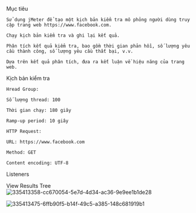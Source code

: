 Mục tiêu

    Sử dụng jMeter để tạo một kịch bản kiểm tra mô phỏng người dùng truy cập trang web https://www.facebook.com.
  
    Chạy kịch bản kiểm tra và ghi lại kết quả.
  
    Phân tích kết quả kiểm tra, bao gồm thời gian phản hồi, số lượng yêu cầu thành công, số lượng yêu cầu thất bại, v.v.
  
    Dựa trên kết quả phân tích, đưa ra kết luận về hiệu năng của trang web.

Kịch bản kiểm tra

    Hread Group:
  
    Số lượng thread: 100
  
    Thời gian chạy: 180 giây
  
    Ramp-up period: 10 giây
  
    HTTP Request:
  
    URL: https://www.facebook.com
  
    Method: GET
  
    Content encoding: UTF-8

Listeners

View Results Tree
![335413358-cc670054-5e7d-4d34-ac36-9e9ee1b1de28](https://github.com/ggit1403/jmeter/assets/96821807/943e1121-e3b1-4a2c-9708-fb7a300df72c)

![335413475-6ffb90f5-b14f-49c5-a385-148c681919b1](https://github.com/ggit1403/jmeter/assets/96821807/06dacf3d-3f14-469e-8c1a-9ba98456e816)

